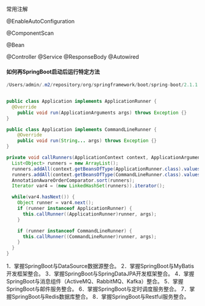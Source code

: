 

常用注解

@EnableAutoConfiguration

@ComponentScan



@Bean

@Controller @Service @ResponseBody @Autowired



#### 如何再SpringBoot启动后运行特定方法

```java
/Users/admin/.m2/repository/org/springframework/boot/spring-boot/2.1.1.RELEASE/spring-boot-2.1.1.RELEASE.jar!/org/springframework/boot/SpringApplication.class:490


public class Application implements ApplicationRunner {
  @Override
	public void run(ApplicationArguments args) throws Exception {}
}

public class Application implements CommandLineRunner {
	@Override
	public void run(String... args) throws Exception {}
}

private void callRunners(ApplicationContext context, ApplicationArguments args) {
  List<Object> runners = new ArrayList();
  runners.addAll(context.getBeansOfType(ApplicationRunner.class).values());
  runners.addAll(context.getBeansOfType(CommandLineRunner.class).values());
  AnnotationAwareOrderComparator.sort(runners);
  Iterator var4 = (new LinkedHashSet(runners)).iterator();

  while(var4.hasNext()) {
    Object runner = var4.next();
    if (runner instanceof ApplicationRunner) {
      this.callRunner((ApplicationRunner)runner, args);
    }

    if (runner instanceof CommandLineRunner) {
      this.callRunner((CommandLineRunner)runner, args);
    }
  }
}
```





1．掌握SpringBoot与DataSource数据源整合。
2．掌握SpringBoot与MyBatis开发框架整合。
3．掌握SpringBoot与SpringDataJPA开发框架整合。
4．掌握SpringBoot与消息组件（ActiveMQ、RabbitMQ、Kafka）整合。
5．掌握SpringBoot与邮件服务整合。
6．掌握SpringBoot与定时调度服务整合。
7．掌握SpringBoot与Redis数据库整合。
8．掌握SpringBoot与Restful服务整合。

























